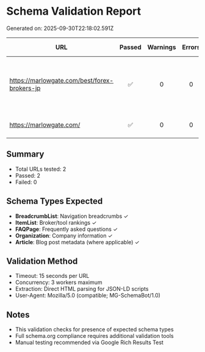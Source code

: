 # Schema Validation Report

Generated on: 2025-09-30T22:18:02.591Z

| URL | Passed | Warnings | Errors | Schemas Detected | Note |
|-----|:------:|:--------:|:------:|------------------|------|
| https://marlowgate.com/best/forex-brokers-jp | ✅ | 0 | 0 | Organization, WebSite, BreadcrumbList, BreadcrumbList, ItemList, FAQPage, Organization |  |
| https://marlowgate.com/ | ✅ | 0 | 0 | Organization, WebSite, BreadcrumbList |  |

## Summary
- Total URLs tested: 2
- Passed: 2
- Failed: 0

## Schema Types Expected
- **BreadcrumbList**: Navigation breadcrumbs ✓
- **ItemList**: Broker/tool rankings ✓
- **FAQPage**: Frequently asked questions ✓
- **Organization**: Company information ✓
- **Article**: Blog post metadata (where applicable) ✓

## Validation Method
- Timeout: 15 seconds per URL
- Concurrency: 3 workers maximum
- Extraction: Direct HTML parsing for JSON-LD scripts
- User-Agent: Mozilla/5.0 (compatible; MG-SchemaBot/1.0)

## Notes
- This validation checks for presence of expected schema types
- Full schema.org compliance requires additional validation tools
- Manual testing recommended via Google Rich Results Test